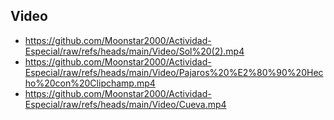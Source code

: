 ## Video

+ https://github.com/Moonstar2000/Actividad-Especial/raw/refs/heads/main/Video/Sol%20(2).mp4
+ https://github.com/Moonstar2000/Actividad-Especial/raw/refs/heads/main/Video/Pajaros%20%E2%80%90%20Hecho%20con%20Clipchamp.mp4
+ https://github.com/Moonstar2000/Actividad-Especial/raw/refs/heads/main/Video/Cueva.mp4
